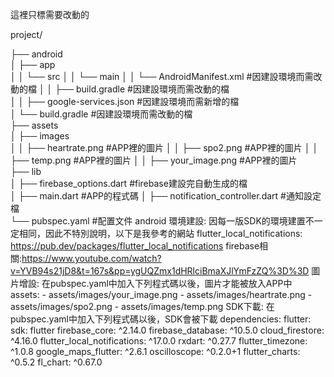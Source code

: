 這裡只標需要改動的

project/

├── android                     
│   ├── app              
│   │   └── src
│   │       └── main
│   │           └── AndroidManifest.xml    #因建設環境而需改動的檔
│   │       ├── build.gradle    #因建設環境而需改動的檔             
│   │       ├── google-services.json    #因建設環境而需新增的檔                   
│   └── build.gradle    #因建設環境而需改動的檔             
├── assets                                           
│   ├── images                   
│   │   ├── heartrate.png    #APP裡的圖片
│   │   ├── spo2.png    #APP裡的圖片
│   │   ├── temp.png    #APP裡的圖片
│   │   ├── your_image.png    #APP裡的圖片              
├── lib                        
│   ├── firebase_options.dart    #firebase建設完自動生成的檔               
│   ├── main.dart    #APP的程式碼
│   ├── notification_controller.dart    #通知設定檔      
└── pubspec.yaml    #配置文件
android 環境建設:
    因每一版SDK的環境建置不一定相同，因此不特別說明，以下是我參考的網站
    flutter_local_notifications: https://pub.dev/packages/flutter_local_notifications
    firebase相關:https://www.youtube.com/watch?v=YVB94s21jD8&t=167s&pp=ygUQZmx1dHRlciBmaXJlYmFzZQ%3D%3D
圖片增設:
    在pubspec.yaml中加入下列程式碼以後，圖片才能被放入APP中  
    assets:
    - assets/images/your_image.png
    - assets/images/heartrate.png
    - assets/images/spo2.png
    - assets/images/temp.png
SDK下載:
  在pubspec.yaml中加入下列程式碼以後，SDK會被下載
    dependencies:
  flutter:
    sdk: flutter
  firebase_core: ^2.14.0
  firebase_database: ^10.5.0
  cloud_firestore: ^4.16.0
  flutter_local_notifications: ^17.0.0
  rxdart: ^0.27.7
  flutter_timezone: ^1.0.8
  google_maps_flutter: ^2.6.1
  oscilloscope: ^0.2.0+1
  flutter_charts: ^0.5.2
  fl_chart: ^0.67.0
